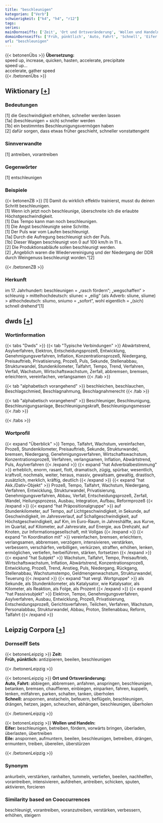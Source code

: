 ```yaml
---
title: "beschleunigen"
kategorien: ["Verb"]
schwierigkeit: ["k4", "h4", "r12"]
tags:
series:
mainDornseiffs: ['Zeit', 'Ort und Ortsveränderung', 'Wollen und Handeln']
domainDornseiffs: ['Früh, pünktlich', 'Auto, Fahrt', 'Schnell', 'Eifer', 'Eile']
url: "beschleunigen"
---
```


{{< betonenÜbs >}}
**Übersetzung:**  
speed up, increase, quicken, hasten, accelerate, precipitate  
speed up...  
accelerate, gather  speed  
{{< /betonenÜbs >}}

## Wiktionary [[+](https://de.wiktionary.org/wiki/beschleunigen)]

### Bedeutungen
[1] die Geschwindigkeit erhöhen, schneller werden lassen  
[1a] (beschleunigen + sich) schneller werden  
[1b] ein bestimmtes Beschleunigungsvermögen haben  
[2] dafür sorgen, dass etwas früher geschieht, schneller vonstattengeht  

### Sinnverwandte
[1] antreiben, vorantreiben  

### Gegenwörter
[1] entschleunigen  

### Beispiele
{{< betonenZB >}}
[1] Damit du wirklich effektiv trainierst, musst du deinen Schritt beschleunigen.  
[1] Wenn ich jetzt noch beschleunige, überschreite ich die erlaubte Höchstgeschwindigkeit.  
[1] Das Tempo kann man noch beschleunigen.  
[1] Die Angst beschleunigte seine Schritte.  
[1] Der Puls war vom Laufen beschleunigt.  
[1a] Durch die Aufregung beschleunigt sich der Puls.  
[1b] Dieser Wagen beschleunigt von 0 auf 100 km/h in 11 s.  
[2] Die Produktionsabläufe sollen beschleunigt werden.  
[2] „Angeblich waren die Wiedervereinigung und der Niedergang der DDR durch Weingenuss beschleunigt worden.“[2]  

{{< /betonenZB >}}
### Herkunft
im 17. Jahrhundert: beschleunigen = „rasch fördern“; „wegschaffen“ > schleunig > mittelhochdeutsch: sliunec = „eilig“ (als Adverb: sliune, sliume) > althochdeutsch: sliumo, sniumo = „sofort“, wohl eigentlich = „(sich) schnell drehend“[1]  



## dwds [[+](https://www.dwds.de/wb/beschleunigen)]

### Wortinformation
{{< tabs "Dwds" >}}
{{< tab "Typische Verbindungen" >}}
Abwärtstrend, Asylverfahren, Elektron, Entscheidungsprozeß, Entwicklung, Genehmigungsverfahren, Inflation, Konzentrationsprozeß, Niedergang, Preisauftrieb, Privatisierung, Prozeß, Puls, Sekunde, Stellenabbau, Strukturwandel, Stundenkilometer, Talfahrt, Tempo, Trend, Verfahren, Verfall, Wachstum, Wirtschaftswachstum, Zerfall, abbremsen, bremsen, erleichtern, vereinfachen, verlangsamen
{{< /tab >}}

{{< tab "alphabetisch vorangehend" >}}
beschleichen, beschlauchen, Beschlagschmied, Beschlagnahmung, Beschlagnahmerecht
{{< /tab >}}

{{< tab "alphabetisch vorangehend" >}}
Beschleuniger, Beschleunigung, Beschleunigungsanlage, Beschleunigungskraft, Beschleunigungsmesser
{{< /tab >}}

{{< /tabs >}}

### Wortprofil
{{< expand "Überblick" >}} Tempo, Talfahrt, Wachstum, vereinfachen, Prozeß, Stundenkilometer, Preisauftrieb, Sekunde, Strukturwandel, bremsen, Niedergang, Genehmigungsverfahren, Wirtschaftswachstum, Konzentrationsprozeß, Verfahren, verlangsamen, Inflation, Abwärtstrend, Puls, Asylverfahren {{< /expand >}}
{{< expand "hat Adverbialbestimmung" >}} erheblich, enorm, rasant, flott, dramatisch, zügig, spürbar, wesentlich, kraftvoll, nochmals, weiter, heraus, massiv, gewaltsam, gewaltig, drastisch, zusätzlich, merklich, kräftig, deutlich {{< /expand >}}
{{< expand "hat Akk./Dativ-Objekt" >}} Prozeß, Tempo, Talfahrt, Wachstum, Niedergang, Verfahren, Entwicklung, Strukturwandel, Privatisierung, Genehmigungsverfahren, Abbau, Verfall, Entscheidungsprozeß, Zerfall, Wandel, Heilungsprozess, Ausbau, Integration, Aufbau, Reformprozeß {{< /expand >}}
{{< expand "hat Präpositionalgruppe" >}} auf Stundenkilometer, auf Tempo, auf Lichtgeschwindigkeit, in Sekunde, auf Geschwindigkeit, im Jahresverlauf, auf Schallgeschwindigkeit, auf Höchstgeschwindigkeit, auf Km, im Euro-Raum, in Jahreshälfte, aus Kurve, im Quartal, auf Kilometer, auf Jahresrate, auf Energie, aus Drehzahl, auf Knoten, zur Informationsgesellschaft, mit Vollgas {{< /expand >}}
{{< expand "in Koordination mit" >}} vereinfachen, bremsen, erleichtern, verlangsamen, abbremsen, verzögern, intensivieren, verstärken, verbessern, verschärfen, verbilligen, verkürzen, straffen, erhöhen, lenken, ermöglichen, vertiefen, herbeiführen, stärken, fortsetzen {{< /expand >}}
{{< expand "hat Subjekt" >}} Wachstum, Talfahrt, Tempo, Preisauftrieb, Wirtschaftswachstum, Inflation, Abwärtstrend, Konzentrationsprozeß, Entwicklung, Prozeß, Trend, Anstieg, Puls, Niedergang, Rückgang, Stellenabbau, Wachstumstempo, Geldmengenwachstum, Strukturwandel, Teuerung {{< /expand >}}
{{< expand "hat vergl. Wortgruppe" >}} als Sekunde, als Stundenkilometer, als Katalysator, wie Katalysator, als Kilometer, als Reaktion, als Folge, als Prozent {{< /expand >}}
{{< expand "hat Passivsubjekt" >}} Elektron, Tempo, Genehmigungsverfahren, Asylverfahren, Ausbau, Entwicklung, Prozeß, Privatisierung, Entscheidungsprozeß, Gerichtsverfahren, Teilchen, Verfahren, Wachstum, Personalabbau, Strukturwandel, Abbau, Proton, Stellenabbau, Reform, Talfahrt {{< /expand >}}

## Leipzig Corpora [[+](https://corpora.uni-leipzig.de/en/res?word=beschleunigen&corpusId=deu_newscrawl-public_2018)]

### Dornseiff Sets
{{< betonenLeipzig >}}
**Zeit:**  
**Früh, pünktlich:** antizipieren, beeilen, beschleunigen  

{{< /betonenLeipzig >}}


{{< betonenLeipzig >}}
**Ort und Ortsveränderung:**  
**Auto, Fahrt:** abbiegen, abbremsen, anfahren, anspringen, beschleunigen, betanken, bremsen, chauffieren, einbiegen, einparken, fahren, kuppeln, lenken, mitfahren, parken, schalten, tanken, überholen  
**Schnell:** anspornen, anstacheln, befeuern, beflügeln, beschleunigen, drängen, hetzen, jagen, scheuchen, abhängen, beschleunigen, überholen  

{{< /betonenLeipzig >}}


{{< betonenLeipzig >}}
**Wollen und Handeln:**  
**Eifer:** beschleunigen, betreiben, fördern, vorwärts bringen, überladen, überlasten, übertreiben  
**Eile:** anspornen, aufmuntern, beeilen, beschleunigen, betreiben, drängen, ermuntern, treiben, übereilen, überstürzen  

{{< /betonenLeipzig >}}

### Synonym
ankurbeln, verstärken, ranhalten, tummeln, vertiefen, beeilen, nachhelfen, vorantreiben, intensivieren, aufdrehen, antreiben, schicken, sputen, aktivieren, forcieren


### Similarity based on Cooccurrences
beschleunigt, vorantreiben, voranzutreiben, verstärken, verbessern, erhöhen, steigern

